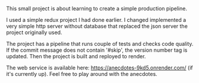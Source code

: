 This small project is about learning to create a simple production pipeline.

I used a simple redux project I had done earlier. I changed implemented a very simple http server without database that replaced the json server the project originally used.

The project has a pipeline that runs couple of tests and checks code quality. If the commit message does not contain '#skip', the version number tag is updated. Then the project is built and reployed to render.

The web service is available here: https://anecdotes-9kd5.onrender.com/ (if it's currently up). Feel free to play around with the anecdotes.
